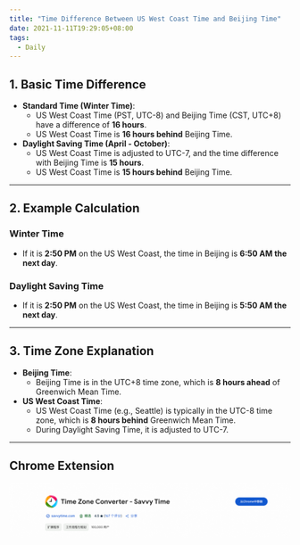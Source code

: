```yaml
---
title: "Time Difference Between US West Coast Time and Beijing Time"
date: 2021-11-11T19:29:05+08:00
tags:
  - Daily
---
```

## **1. Basic Time Difference**
- **Standard Time (Winter Time)**:
  - US West Coast Time (PST, UTC-8) and Beijing Time (CST, UTC+8) have a difference of **16 hours**.
  - US West Coast Time is **16 hours behind** Beijing Time.
- **Daylight Saving Time (April - October)**:
  - US West Coast Time is adjusted to UTC-7, and the time difference with Beijing Time is **15 hours**.
  - US West Coast Time is **15 hours behind** Beijing Time.
---
## **2. Example Calculation**
### **Winter Time**
- If it is **2:50 PM** on the US West Coast, the time in Beijing is **6:50 AM the next day**.
### **Daylight Saving Time**
- If it is **2:50 PM** on the US West Coast, the time in Beijing is **5:50 AM the next day**.
---
## **3. Time Zone Explanation**
- **Beijing Time**:
  - Beijing Time is in the UTC+8 time zone, which is **8 hours ahead** of Greenwich Mean Time.
- **US West Coast Time**:
  - US West Coast Time (e.g., Seattle) is typically in the UTC-8 time zone, which is **8 hours behind** Greenwich Mean Time.
  - During Daylight Saving Time, it is adjusted to UTC-7.
---
## Chrome Extension
![alt text](image.png)
